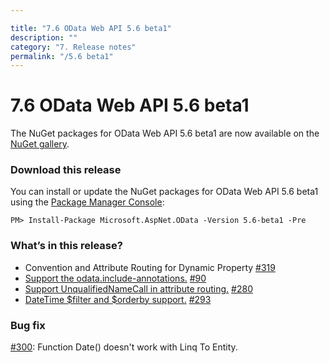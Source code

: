 ```yaml
---

title: "7.6 OData Web API 5.6 beta1"
description: ""
category: "7. Release notes"
permalink: "/5.6 beta1"
---
```

# 7.6 OData Web API 5.6 beta1

The NuGet packages for OData Web API 5.6 beta1 are now available on the [NuGet gallery](https://www.nuget.org/).

### Download this release
You can install or update the NuGet packages for OData Web API 5.6 beta1 using the [Package Manager Console](http://docs.nuget.org/docs/start-here/using-the-package-manager-console):

```
PM> Install-Package Microsoft.AspNet.OData -Version 5.6-beta1 -Pre
```

### What’s in this release?
* Convention and Attribute Routing for Dynamic Property [#319](https://github.com/OData/WebApi/issues/319)
* [Support the odata.include-annotations.](http://odata.github.io/WebApi/#06-19-odataIncludeAnnotations) [#90](https://github.com/OData/WebApi/issues/90)
* [Support UnqualifiedNameCall in attribute routing.](http://odata.github.io/WebApi/#06-01-custom-url-parsing) [#280](https://github.com/OData/WebApi/pull/280)
* [DateTime $filter and $orderby support.](http://odata.github.io/WebApi/#04-01-datetime-support) [#293](https://github.com/OData/WebApi/issues/293)

### Bug fix
[#300](https://github.com/OData/WebApi/issues/300): Function Date() doesn't work with Linq To Entity. 


